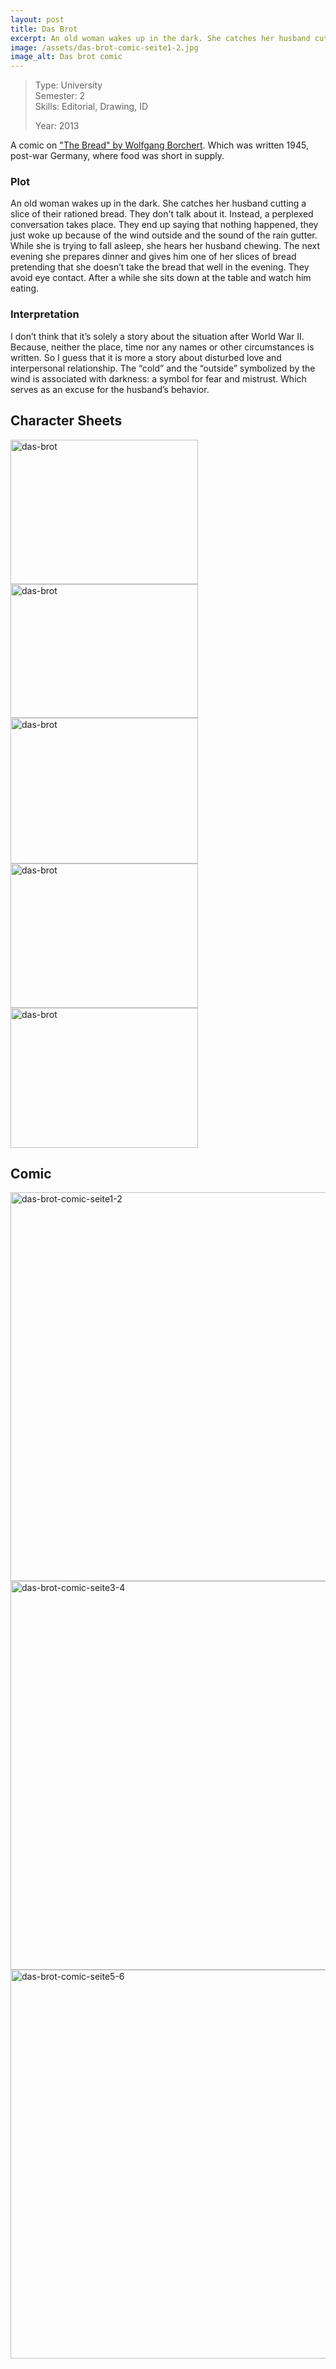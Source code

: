 ```yaml
---
layout: post
title: Das Brot
excerpt: An old woman wakes up in the dark. She catches her husband cutting a
image: /assets/das-brot-comic-seite1-2.jpg
image_alt: Das brot comic
---
```


<blockquote>Type: University<br />
Semester: 2<br />
Skills: Editorial, Drawing, ID</p>
<p>Year: 2013</p></blockquote>
<p>A comic on <a href="http://en.wikipedia.org/wiki/The_Bread" target="_blank">"The Bread" by Wolfgang Borchert</a>. Which was written 1945, post-war Germany, where food was short in supply.</p>
<h3>Plot</h3>
<p>An old woman wakes up in the dark. She catches her husband cutting a slice of their rationed bread. They don't talk about it. Instead, a perplexed conversation takes place. They end up saying that nothing happened, they just woke up because of the wind outside and the sound of the rain gutter. While she is trying to fall asleep, she hears her husband chewing. The next evening she prepares dinner and gives him one of her slices of bread pretending that she doesn’t take the bread that well in the evening. They avoid eye contact. After a while she sits down at the table and watch him eating.</p>
<h3>Interpretation</h3>
<p>I don’t think that it’s solely a story about the situation after World War II. Because, neither the place, time nor any names or other circumstances is written. So I guess that it is more a story about disturbed love and interpersonal relationship. The “cold” and the “outside” symbolized by the wind is associated with darkness: a symbol for fear and mistrust. Which serves as an excuse for the husband’s behavior.</p>
<h2>Character Sheets</h2>
<div class="lily"><a href="/assets/das-brot1.jpg"><img class="alignnone size-medium wp-image-1124" src="{{ site.baseurl }}/assets/das-brot1-300x231.jpg" alt="das-brot" width="300" height="231" /></a> <a href="/assets/das-brot2.jpg"><img class="alignnone size-medium wp-image-1125" src="{{ site.baseurl }}/assets/das-brot2-300x214.jpg" alt="das-brot" width="300" height="214" /></a> <a href="/assets/das-brot3.jpg"><img class="alignnone size-medium wp-image-1126" src="{{ site.baseurl }}/assets/das-brot3-300x233.jpg" alt="das-brot" width="300" height="233" /></a> <a href="/assets/das-brot4.jpg"><img class="alignnone size-medium wp-image-1127" src="{{ site.baseurl }}/assets/das-brot4-300x231.jpg" alt="das-brot" width="300" height="231" /></a> <a href="/assets/das-brot5.jpg"><img class="alignnone size-medium wp-image-1128" src="{{ site.baseurl }}/assets/das-brot5-300x224.jpg" alt="das-brot" width="300" height="224" /></a></div>
<h2>Comic</h2>
<p><a href="/assets/das-brot-comic-seite1-2.jpg"><img class="alignnone size-large wp-image-1121" src="{{ site.baseurl }}/assets/das-brot-comic-seite1-2-1024x787.jpg" alt="das-brot-comic-seite1-2" width="809" height="622" /></a> <a href="/assets/das-brot-comic-seite3-4.jpg"><img class="alignnone size-large wp-image-1122" src="{{ site.baseurl }}/assets/das-brot-comic-seite3-4-1024x787.jpg" alt="das-brot-comic-seite3-4" width="809" height="622" /></a> <a href="/assets/das-brot-comic-seite5-6.jpg"><img class="alignnone size-large wp-image-1123" src="{{ site.baseurl }}/assets/das-brot-comic-seite5-6-1024x787.jpg" alt="das-brot-comic-seite5-6" width="809" height="622" /></a></p>
